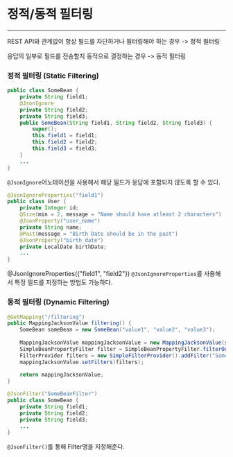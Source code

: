 # 정적/동적 필터링
***
REST API와 관계없이 항상 필드를 차단하거나 필터링해야 하는 경우
-> 정적 필터링

응답의 일부로 필드를 전송할지 동적으로 결정하는 경우
-> 동적 필터링

### 정적 필터링 (Static Filtering)
``` java
public class SomeBean {  
    private String field1;  
    @JsonIgnore  
    private String field2;  
    private String field3;
    public SomeBean(String field1, String field2, String field3) {  
        super();  
        this.field1 = field1;  
        this.field2 = field2;  
        this.field3 = field3;  
    }
    ...
}
```
`@JsonIgnore`어노테이션을 사용해서 해당 필드가 응답에 포함되지 않도록 할 수 있다.

``` java
@JsonIgnoreProperties("field1")  
public class User {  
    private Integer id;  
    @Size(min = 2, message = "Name should have atleast 2 characters")  
    @JsonProperty("user_name")  
    private String name;  
    @Past(message = "Birth Date should be in the past")  
    @JsonProperty("birth_date")  
    private LocalDate birthDate;
    ...
}
```
@JsonIgnoreProperties({"field1", "field2"})
`@JsonIgnoreProperties`를 사용해서 특정 필드를 지정하는 방법도 가능하다.


### 동적 필터링 (Dynamic Filtering)
``` java
@GetMapping("/filtering")  
public MappingJacksonValue filtering() {  
    SomeBean someBean = new SomeBean("value1", "value2", "value3");  
  
    MappingJacksonValue mappingJacksonValue = new MappingJacksonValue(someBean);  
    SimpleBeanPropertyFilter filter = SimpleBeanPropertyFilter.filterOutAllExcept("field1", "field2");  
    FilterProvider filters = new SimpleFilterProvider().addFilter("SomeBeanFilter", filter);  
    mappingJacksonValue.setFilters(filters);  
  
    return mappingJacksonValue;  
}
```

``` java
@JsonFilter("SomeBeanFilter")  
public class SomeBean {  
    private String field1;  
    private String field2;  
    private String field3;
    ...
}
```
`@JsonFilter()`를 통해 Filter명을 지정해준다.